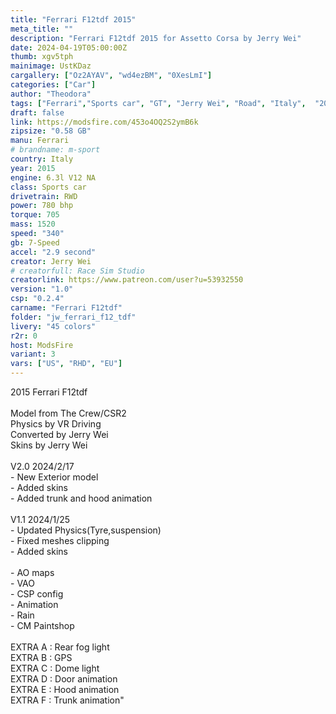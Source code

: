 ```yaml
---
title: "Ferrari F12tdf 2015"
meta_title: ""
description: "Ferrari F12tdf 2015 for Assetto Corsa by Jerry Wei"
date: 2024-04-19T05:00:00Z
thumb: xgv5tph
mainimage: UstKDaz
cargallery: ["Oz2AYAV", "wd4ezBM", "0XesLmI"]
categories: ["Car"]
author: "Theodora"
tags: ["Ferrari","Sports car", "GT", "Jerry Wei", "Road", "Italy",  "2015"]
draft: false
link: https://modsfire.com/453o4OQ2S2ymB6k
zipsize: "0.58 GB"
manu: Ferrari
# brandname: m-sport
country: Italy
year: 2015
engine: 6.3l V12 NA
class: Sports car
drivetrain: RWD
power: 780 bhp 
torque: 705
mass: 1520
speed: "340"
gb: 7-Speed
accel: "2.9 second"
creator: Jerry Wei
# creatorfull: Race Sim Studio
creatorlink: https://www.patreon.com/user?u=53932550
version: "1.0"
csp: "0.2.4"
carname: "Ferrari F12tdf"
folder: "jw_ferrari_f12_tdf"
livery: "45 colors"
r2r: 0
host: ModsFire
variant: 3
vars: ["US", "RHD", "EU"]
---
```

2015 Ferrari F12tdf<br><br>Model from The Crew/CSR2<br>Physics by VR Driving<br>Converted by Jerry Wei<br>Skins by Jerry Wei<br><br>V2.0 2024/2/17<br>- New Exterior model<br>- Added skins<br>- Added trunk and hood animation<br><br>V1.1 2024/1/25<br>- Updated Physics(Tyre,suspension) <br>- Fixed meshes clipping<br>- Added skins<br><br>- AO maps<br>- VAO<br>- CSP config<br>- Animation<br>- Rain<br>- CM Paintshop<br><br>EXTRA A : Rear fog light<br>EXTRA B : GPS<br>EXTRA C : Dome light<br>EXTRA D : Door animation<br>EXTRA E : Hood animation<br>EXTRA F : Trunk animation"